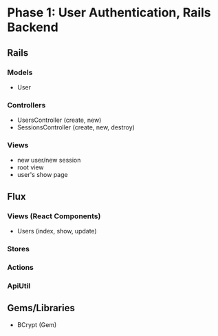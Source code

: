# Phase 1: User Authentication, Rails Backend

## Rails
### Models
* User

### Controllers
* UsersController (create, new)
* SessionsController (create, new, destroy)

### Views
* new user/new session
* root view
* user's show page

## Flux
### Views (React Components)
* Users (index, show, update)

### Stores

### Actions

### ApiUtil

## Gems/Libraries
* BCrypt (Gem)
